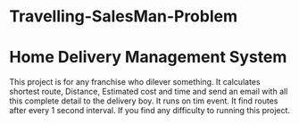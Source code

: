 # Travelling-SalesMan-Problem
# Home Delivery Management System
 This project is for any franchise who dilever something. It calculates shortest route, Distance, Estimated cost and time and send an email with all this complete detail to the delivery boy. It runs on tim event. It find routes after every 1 second interval. If you find any difficulty to running this project.
